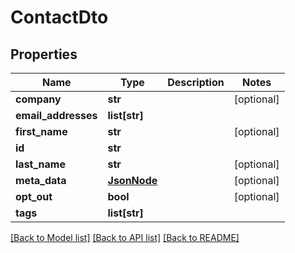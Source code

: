 # ContactDto

## Properties
Name | Type | Description | Notes
------------ | ------------- | ------------- | -------------
**company** | **str** |  | [optional] 
**email_addresses** | **list[str]** |  | 
**first_name** | **str** |  | [optional] 
**id** | **str** |  | 
**last_name** | **str** |  | [optional] 
**meta_data** | [**JsonNode**](JsonNode.md) |  | [optional] 
**opt_out** | **bool** |  | [optional] 
**tags** | **list[str]** |  | 

[[Back to Model list]](../README.md#documentation-for-models) [[Back to API list]](../README.md#documentation-for-api-endpoints) [[Back to README]](../README.md)


